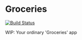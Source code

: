 # Groceries
[![Build Status](https://travis-ci.org/NSBaguette/Groceries.svg?branch=master)](https://travis-ci.org/NSBaguette/Groceries)

WIP: Your ordinary 'Groceries' app

